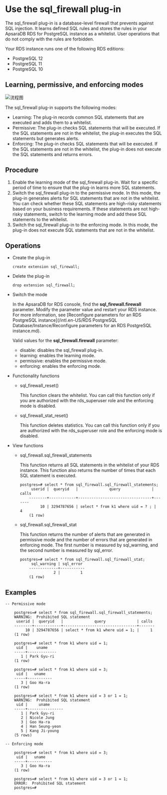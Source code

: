 # Use the sql\_firewall plug-in

The sql\_firewall plug-in is a database-level firewall that prevents against SQL injection. It learns defined SQL rules and stores the rules in your ApsaraDB RDS for PostgreSQL instance as a whitelist. User operations that do not comply with the rules are forbidden.

Your RDS instance runs one of the following RDS editions:

-   PostgreSQL 12
-   PostgreSQL 11
-   PostgreSQL 10

## Learning, permissive, and enforcing modes

![流程图](https://static-aliyun-doc.oss-cn-hangzhou.aliyuncs.com/assets/img/en-US/5402873061/p162105.png)

The sql\_firewall plug-in supports the following modes:

-   Learning: The plug-in records common SQL statements that are executed and adds them to a whitelist.
-   Permissive: The plug-in checks SQL statements that will be executed. If the SQL statements are not in the whitelist, the plug-in executes the SQL statements but generates alerts.
-   Enforcing: The plug-in checks SQL statements that will be executed. If the SQL statements are not in the whitelist, the plug-in does not execute the SQL statements and returns errors.

## Procedure

1.  Enable the learning mode of the sql\_firewall plug-in. Wait for a specific period of time to ensure that the plug-in learns more SQL statements.
2.  Switch the sql\_firewall plug-in to the permissive mode. In this mode, the plug-in generates alerts for SQL statements that are not in the whitelist. You can check whether these SQL statements are high-risky statements based on your business requirements. If these statements are not high-risky statements, switch to the learning mode and add these SQL statements to the whitelist.
3.  Switch the sql\_firewall plug-in to the enforcing mode. In this mode, the plug-in does not execute SQL statements that are not in the whitelist.

## Operations

-   Create the plug-in

    ```
    create extension sql_firewall;
    ```

-   Delete the plug-in

    ```
    drop extension sql_firewall;
    ```

-   Switch the mode

    In the ApsaraDB for RDS console, find the **sql\_firewall.firewall** parameter. Modify the parameter value and restart your RDS instance. For more information, see [Reconfigure parameters for an RDS PostgreSQL instance](/intl.en-US/RDS PostgreSQL Database/Instance/Reconfigure parameters for an RDS PostgreSQL instance.md).

    Valid values for the **sql\_firewall.firewall** parameter:

    -   disable: disables the sql\_firewall plug-in.
    -   learning: enables the learning mode.
    -   permissive: enables the permissive mode.
    -   enforcing: enables the enforcing mode.
-   Functionality functions
    -   sql\_firewall\_reset\(\)

        This function clears the whitelist. You can call this function only if you are authorized with the rds\_superuser role and the enforcing mode is disabled.

    -   sql\_firewall\_stat\_reset\(\)

        This function deletes statistics. You can call this function only if you are authorized with the rds\_superuser role and the enforcing mode is disabled.

-   View functions
    -   sql\_firewall.sql\_firewall\_statements

        This function returns all SQL statements in the whitelist of your RDS instance. This function also returns the number of times that each SQL statement is executed.

        ```
        postgres=# select * from sql_firewall.sql_firewall_statements;
             userid |  queryid   |              query              | calls
            --------+------------+---------------------------------+-------
                 10 | 3294787656 | select * from k1 where uid = ? ; |     4
            (1 row)
        ```

    -   sql\_firewall.sql\_firewall\_stat

        This function returns the number of alerts that are generated in permissive mode and the number of errors that are generated in enforcing mode. The first number is measured by sql\_warning, and the second number is measured by sql\_error.

        ```
        postgres=# select * from sql_firewall.sql_firewall_stat;
             sql_warning | sql_error
            -------------+-----------
                       2 |         1
            (1 row)
        ```


## Examples

```
-- Permissive mode

    postgres=# select * from sql_firewall.sql_firewall_statements;
    WARNING:  Prohibited SQL statement
     userid |  queryid   |              query              | calls
    --------+------------+---------------------------------+-------
         10 | 3294787656 | select * from k1 where uid = 1; |     1
    (1 row)

    postgres=# select * from k1 where uid = 1;
     uid |    uname
    -----+-------------
       1 | Park Gyu-ri
    (1 row)

    postgres=# select * from k1 where uid = 3;
     uid |   uname
    -----+-----------
       3 | Goo Ha-ra
    (1 row)

    postgres=# select * from k1 where uid = 3 or 1 = 1;
    WARNING:  Prohibited SQL statement
     uid |     uname
    -----+----------------
       1 | Park Gyu-ri
       2 | Nicole Jung
       3 | Goo Ha-ra
       4 | Han Seung-yeon
       5 | Kang Ji-young
    (5 rows)

-- Enforcing mode

    postgres=# select * from k1 where uid = 3;
     uid |   uname
    -----+-----------
       3 | Goo Ha-ra
    (1 row)

    postgres=# select * from k1 where uid = 3 or 1 = 1;
    ERROR:  Prohibited SQL statement
    postgres=#
```

